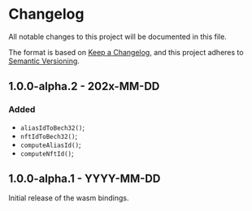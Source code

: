# Changelog

All notable changes to this project will be documented in this file.

The format is based on [Keep a Changelog](https://keepachangelog.com/en/1.0.0/),
and this project adheres to [Semantic Versioning](https://semver.org/spec/v2.0.0.html).

<!-- ## Unreleased - YYYY-MM-DD

### Added

### Changed

### Deprecated

### Removed

### Fixed

### Security -->

## 1.0.0-alpha.2 - 202x-MM-DD

### Added

- `aliasIdToBech32()`;
- `nftIdToBech32()`;
- `computeAliasId()`;
- `computeNftId()`;

## 1.0.0-alpha.1 - YYYY-MM-DD

Initial release of the wasm bindings.